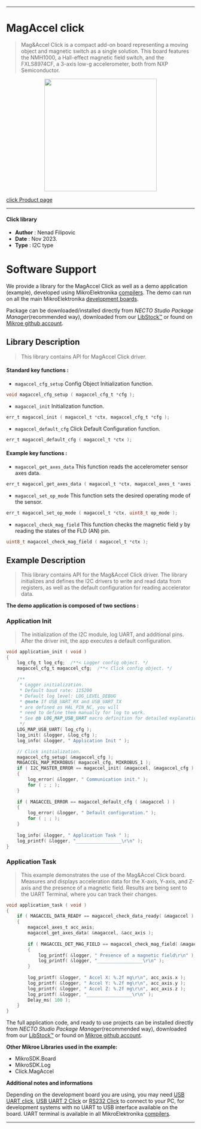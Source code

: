 
---
# MagAccel click

> Mag&Accel Click is a compact add-on board representing a moving object and magnetic switch as a single solution. This board features the NMH1000, a Hall-effect magnetic field switch, and the FXLS8974CF, a 3-axis low-g accelerometer, both from NXP Semiconductor.

<p align="center">
  <img src="https://download.mikroe.com/images/click_for_ide/magaccel_click.png" height=300px>
</p>

[click Product page](https://www.mikroe.com/magaccel-click)

---


#### Click library

- **Author**        : Nenad Filipovic
- **Date**          : Nov 2023.
- **Type**          : I2C type


# Software Support

We provide a library for the MagAccel Click
as well as a demo application (example), developed using MikroElektronika
[compilers](https://www.mikroe.com/necto-studio).
The demo can run on all the main MikroElektronika [development boards](https://www.mikroe.com/development-boards).

Package can be downloaded/installed directly from *NECTO Studio Package Manager*(recommended way), downloaded from our [LibStock&trade;](https://libstock.mikroe.com) or found on [Mikroe github account](https://github.com/MikroElektronika/mikrosdk_click_v2/tree/master/clicks).

## Library Description

> This library contains API for MagAccel Click driver.

#### Standard key functions :

- `magaccel_cfg_setup` Config Object Initialization function.
```c
void magaccel_cfg_setup ( magaccel_cfg_t *cfg );
```

- `magaccel_init` Initialization function.
```c
err_t magaccel_init ( magaccel_t *ctx, magaccel_cfg_t *cfg );
```

- `magaccel_default_cfg` Click Default Configuration function.
```c
err_t magaccel_default_cfg ( magaccel_t *ctx );
```

#### Example key functions :

- `magaccel_get_axes_data` This function reads the accelerometer sensor axes data.
```c
err_t magaccel_get_axes_data ( magaccel_t *ctx, magaccel_axes_t *axes );
```

- `magaccel_set_op_mode` This function sets the desired operating mode of the sensor.
```c
err_t magaccel_set_op_mode ( magaccel_t *ctx, uint8_t op_mode );
```

- `magaccel_check_mag_field` This function checks the magnetic field y by reading the states of the FLD (AN) pin.
```c
uint8_t magaccel_check_mag_field ( magaccel_t *ctx );
```

## Example Description

> This library contains API for the Mag&Accel Click driver.
> The library initializes and defines the I2C drivers to 
> write and read data from registers, as well as the default 
> configuration for reading accelerator data.

**The demo application is composed of two sections :**

### Application Init

> The initialization of the I2C module, log UART, and additional pins.
> After the driver init, the app executes a default configuration.

```c
void application_init ( void ) 
{
    log_cfg_t log_cfg;  /**< Logger config object. */
    magaccel_cfg_t magaccel_cfg;  /**< Click config object. */

    /** 
     * Logger initialization.
     * Default baud rate: 115200
     * Default log level: LOG_LEVEL_DEBUG
     * @note If USB_UART_RX and USB_UART_TX 
     * are defined as HAL_PIN_NC, you will 
     * need to define them manually for log to work. 
     * See @b LOG_MAP_USB_UART macro definition for detailed explanation.
     */
    LOG_MAP_USB_UART( log_cfg );
    log_init( &logger, &log_cfg );
    log_info( &logger, " Application Init " );

    // Click initialization.
    magaccel_cfg_setup( &magaccel_cfg );
    MAGACCEL_MAP_MIKROBUS( magaccel_cfg, MIKROBUS_1 );
    if ( I2C_MASTER_ERROR == magaccel_init( &magaccel, &magaccel_cfg ) ) 
    {
        log_error( &logger, " Communication init." );
        for ( ; ; );
    }
    
    if ( MAGACCEL_ERROR == magaccel_default_cfg ( &magaccel ) )
    {
        log_error( &logger, " Default configuration." );
        for ( ; ; );
    }
    
    log_info( &logger, " Application Task " );
    log_printf( &logger, "_________________\r\n" );
}
```

### Application Task

> This example demonstrates the use of the Mag&Accel Click board.
> Measures and displays acceleration data for the X-axis, Y-axis, and Z-axis 
> and the presence of a magnetic field. 
> Results are being sent to the UART Terminal, where you can track their changes.

```c
void application_task ( void ) 
{
    if ( MAGACCEL_DATA_READY == magaccel_check_data_ready( &magaccel ) )
    {
        magaccel_axes_t acc_axis;
        magaccel_get_axes_data( &magaccel, &acc_axis );
        
        if ( MAGACCEL_DET_MAG_FIELD == magaccel_check_mag_field( &magaccel ) )
        {
            log_printf( &logger, " Presence of a magnetic field\r\n" );
            log_printf( &logger, "_________________\r\n" );
        }
        
        log_printf( &logger, " Accel X: %.2f mg\r\n", acc_axis.x );
        log_printf( &logger, " Accel Y: %.2f mg\r\n", acc_axis.y );
        log_printf( &logger, " Accel Z: %.2f mg\r\n", acc_axis.z );
        log_printf( &logger, "_________________\r\n" );
        Delay_ms( 100 );
    }
}
```

The full application code, and ready to use projects can be installed directly from *NECTO Studio Package Manager*(recommended way), downloaded from our [LibStock&trade;](https://libstock.mikroe.com) or found on [Mikroe github account](https://github.com/MikroElektronika/mikrosdk_click_v2/tree/master/clicks).

**Other Mikroe Libraries used in the example:**

- MikroSDK.Board
- MikroSDK.Log
- Click.MagAccel

**Additional notes and informations**

Depending on the development board you are using, you may need
[USB UART click](https://www.mikroe.com/usb-uart-click),
[USB UART 2 Click](https://www.mikroe.com/usb-uart-2-click) or
[RS232 Click](https://www.mikroe.com/rs232-click) to connect to your PC, for
development systems with no UART to USB interface available on the board. UART
terminal is available in all MikroElektronika
[compilers](https://shop.mikroe.com/compilers).

---
